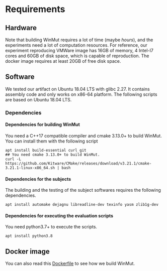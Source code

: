 # Requirements

## Hardware

Note that building WinMut requires a lot of time (maybe *hours*), and the experiments need a lot of computation resources.
For reference, our experiment reproducing VMWare image has 16GB of memory, 4 Intel-I7 cores and 60GB of disk space, which is capable of reproduction.
The docker image requires at least 20GB of free disk space.

## Software

We tested our artifact on Ubuntu 18.04 LTS with glibc 2.27. It contains assembly code and only works on x86-64 platform.
The following scripts are based on Ubuntu 18.04 LTS.
### Dependencies
#### Dependencies for building WinMut
You need a C++17 compatible compiler and cmake 3.13.0+ to build WinMut.
You can install them with the following script
```shell
apt install build-essential curl git
## You need cmake 3.13.0+ to build WinMut.
curl -L https://github.com/Kitware/CMake/releases/download/v3.21.1/cmake-3.21.1-linux-x86_64.sh | bash
```
#### Dependencies for the subjects
The building and the testing of the subject softwares requires the following dependencies.
```
apt install automake dejagnu libreadline-dev texinfo yasm zlib1g-dev
```
#### Dependencies for executing the evaluation scripts
You need python3.7+ to execute the scripts.
```
apt install python3.8
```

## Docker image
You can also read this [Dockerfile](docker/ns/Dockerfile) to see how we build WinMut.
